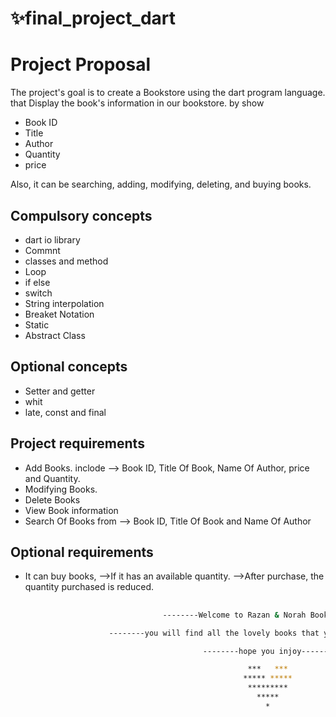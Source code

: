 # ✨final_project_dart
# Project Proposal

The project's goal is to create a Bookstore using the dart program language. that Display the book's information in our bookstore. by show
- Book ID 
- Title 
- Author
- Quantity 
- price

Also, it can be searching, adding, modifying, deleting, and buying books.

## Compulsory concepts

- dart  io library  
- Commnt
- classes and method
- Loop
- if else
- switch
- String interpolation
- Breaket Notation
- Static
- Abstract Class

## Optional concepts

- Setter and getter
- whit
- late, const and final


## Project requirements
- Add Books.   inclode --> Book ID, Title Of Book, Name Of Author, price and Quantity.
- Modifying Books.  
- Delete Books
- View Book information
- Search Of Books from  --> Book ID, Title Of Book and Name Of Author


## Optional requirements
- It can buy books, 
-->If it has an available quantity.
-->After purchase, the quantity purchased is reduced.



## 



```bash
                                  --------Welcome to Razan & Norah Bookstore--------

                      --------you will find all the lovely books that you intrested with--------

                                           --------hope you injoy--------

                                                     ***   ***
                                                    ***** *****
                                                     *********
                                                       *****
                                                         *

```





